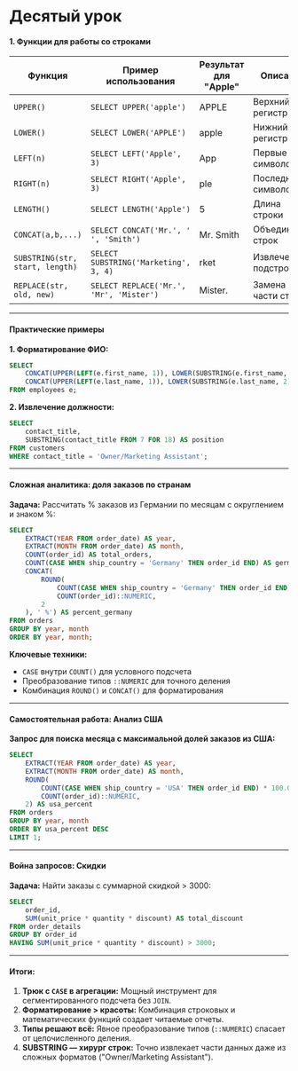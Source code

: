 # Десятый урок

#### **1. Функции для работы со строками**
| Функция          | Пример использования                     | Результат для "Apple" | Описание |
|------------------|------------------------------------------|-----------------------|----------|
| `UPPER()`        | `SELECT UPPER('apple')`                  | APPLE                 | Верхний регистр |
| `LOWER()`        | `SELECT LOWER('APPLE')`                  | apple                 | Нижний регистр |
| `LEFT(n)`        | `SELECT LEFT('Apple', 3)`                | App                   | Первые `n` символов |
| `RIGHT(n)`       | `SELECT RIGHT('Apple', 3)`               | ple                   | Последние `n` символов |
| `LENGTH()`       | `SELECT LENGTH('Apple')`                 | 5                     | Длина строки |
| `CONCAT(a,b,...)`| `SELECT CONCAT('Mr.', ' ', 'Smith')`     | Mr. Smith             | Объединение строк |
| `SUBSTRING(str, start, length)` | `SELECT SUBSTRING('Marketing', 3, 4)` | rket | Извлечение подстроки |
| `REPLACE(str, old, new)` | `SELECT REPLACE('Mr.', 'Mr', 'Mister')` | Mister. | Замена части строки |

---

#### **Практические примеры**
**1. Форматирование ФИО:**
```sql
SELECT 
    CONCAT(UPPER(LEFT(e.first_name, 1)), LOWER(SUBSTRING(e.first_name, 2)),
    CONCAT(UPPER(LEFT(e.last_name, 1)), LOWER(SUBSTRING(e.last_name, 2)))
FROM employees e;
```
**2. Извлечение должности:**
```sql
SELECT 
    contact_title,
    SUBSTRING(contact_title FROM 7 FOR 18) AS position 
FROM customers 
WHERE contact_title = 'Owner/Marketing Assistant';
```
---

#### **Сложная аналитика: доля заказов по странам**
**Задача:** Рассчитать % заказов из Германии по месяцам с округлением и знаком %:
```sql
SELECT
    EXTRACT(YEAR FROM order_date) AS year,
    EXTRACT(MONTH FROM order_date) AS month,
    COUNT(order_id) AS total_orders,
    COUNT(CASE WHEN ship_country = 'Germany' THEN order_id END) AS germany_orders,
    CONCAT(
        ROUND(
            COUNT(CASE WHEN ship_country = 'Germany' THEN order_id END) * 100.0 / 
            COUNT(order_id)::NUMERIC, 
        2
    ), ' %') AS percent_germany
FROM orders
GROUP BY year, month
ORDER BY year, month;
```

**Ключевые техники:**
- `CASE` внутри `COUNT()` для условного подсчета
- Преобразование типов `::NUMERIC` для точного деления
- Комбинация `ROUND()` и `CONCAT()` для форматирования

---

#### **Самостоятельная работа: Анализ США**
**Запрос для поиска месяца с максимальной долей заказов из США:**
```sql
SELECT
    EXTRACT(YEAR FROM order_date) AS year,
    EXTRACT(MONTH FROM order_date) AS month,
    ROUND(
        COUNT(CASE WHEN ship_country = 'USA' THEN order_id END) * 100.0 / 
        COUNT(order_id)::NUMERIC, 
    2) AS usa_percent
FROM orders
GROUP BY year, month
ORDER BY usa_percent DESC
LIMIT 1;
```
---

#### **Война запросов: Скидки**
**Задача:** Найти заказы с суммарной скидкой > 3000:
```sql
SELECT 
    order_id,
    SUM(unit_price * quantity * discount) AS total_discount
FROM order_details
GROUP BY order_id
HAVING SUM(unit_price * quantity * discount) > 3000;
```
---

#### **Итоги:**
1. **Трюк с `CASE` в агрегации:** Мощный инструмент для сегментированного подсчета без `JOIN`.
2. **Форматирование > красоты:** Комбинация строковых и математических функций создает читаемые отчеты.
3. **Типы решают всё:** Явное преобразование типов (`::NUMERIC`) спасает от целочисленного деления.
4. **SUBSTRING — хирург строк:** Точно извлекает части данных даже из сложных форматов ("Owner/Marketing Assistant").
